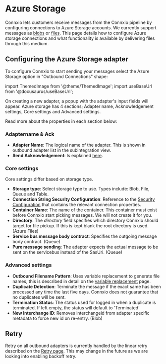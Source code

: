 # Azure Storage

Connxio lets customers receive messages from the Connxio pipeline by configuring connections to Azure Storage accounts. We currently support messages as [blobs](https://azure.microsoft.com/en-us/services/storage/blobs/) or [files](https://docs.microsoft.com/en-us/azure/storage/files/storage-how-to-create-file-share?tabs=azure-portal). This page details how to configure Azure storage connections and what functionality is available by delivering files through this medium.

## Configuring the Azure Storage adapter

To configure Connxio to start sending your messages select the Azure Storage option in "Outbound Connections" shape:

import ThemedImage from '@theme/ThemedImage';
import useBaseUrl from '@docusaurus/useBaseUrl';

<div style={{maxWidth: '400px'}}>
  <ThemedImage
    alt="data pickup interval"
    sources={{
      light: useBaseUrl('/img/docs/outbound/outbound-connection-light.webp'),
      dark: useBaseUrl('/img/docs/outbound/outbound-connection-dark.webp#dark-only'),
    }}
  />
</div>

On creating a new adapter, a popup with the adapter's input fields will appear.
Azure storage has 4 sections; Adapter name, Acknowledgement settings, Core settings and Advanced settings.

<div style={{maxWidth: '400px'}}>
  <ThemedImage
    alt="properties"
    sources={{
      light: useBaseUrl('/img/docs/outbound/outbound-sections-light.webp'),
      dark: useBaseUrl('/img/docs/outbound/outbound-sections-dark.webp#dark-only'),
    }}
  />
</div>

Read more about the properties in each section below:

### Adaptername & Ack

- **Adapter Name**: The logical name of the adapter. This is shown in outbound adapter list in the subintegration view.
- **Send Acknowledgement**: Is explained [here](/integrations/adapters/outbound/Acknowledgment).


### Core settings
Core settings differ based on storage type.
<div style={{maxWidth: '400px'}}>
  <ThemedImage
    alt="core settings"
    sources={{
      light: useBaseUrl('/img/docs/outbound/azs-core-light.webp'),
      dark: useBaseUrl('/img/docs/outbound/azs-core-dark.webp#dark-only'),
    }}
  />
</div>

- **Storage type**: Select storage type to use. Types include: Blob, File, Queue and Table.
- **Connection String Security Configuration**: Reference to the [Security Configuration](/connxio-portal/security-configurations) that contains the relevant connection properties.
- **Container Name**: The name of the container. This container must exist before Connxio start picking messages. We will not create it for you.
- **Directory**: The *directory* field specifies which directory Connxio should target for file pickup. If this is kept blank the root directory is used. (Azure Files)
- **Service bus message body contract**: Specifies the outgoing message body contract. (Queue)
- **Pure message sending**: The adapter expects the actual message to be sent on the servicebus instead of the SasUri. (Queue)


### Advanced settings
<div style={{maxWidth: '400px'}}>
  <ThemedImage
    alt="advanced settings"
    sources={{
      light: useBaseUrl('/img/docs/outbound/azs-advanced-light.webp'),
      dark: useBaseUrl('/img/docs/outbound/azs-advanced-dark.webp#dark-only'),
    }}
  />
</div>

- **Outbound Filename Pattern**: Uses variable replacement to generate file names, this is described in detail on the [variable replacement](/connxio-portal/variables/variable-replacement) page.
- **Duplicate Detection**: Terminate the message if the exact same has been processed any time the last five days. Connxio does not guarantee that no duplicates will be sent.
- **Termination Status**: The status used for logged in when a duplicate is terminated. If left empty, the status will default to 'Terminated'
- **New Interchange ID**: Removes interchangeid from adapter specific metadata to force new id on re-entry. (Blob)



## Retry

Retry on all outbound adapters is currently handled by the linear retry described on the [Retry page](/integrations/retry). This may change in the future as we are looking into enabling backoff retry.
